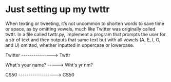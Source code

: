 # Just setting up my twttr
When texting or tweeting, it’s not uncommon to shorten words to save time or 
space, as by omitting vowels, much like Twitter was originally called twttr. 
In a file called twttr.py, implement a program that prompts the user for a str 
of text and then outputs that same text but with all vowels (A, E, I, O, and U) 
omitted, whether inputted in uppercase or lowercase.

Twitter ---------------> Twttr

What's your name? -----> Wht's yr nm?

CS50 ------------------> CS50
